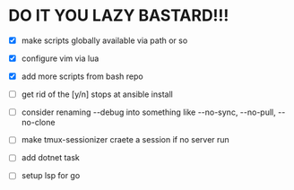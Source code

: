 # DO IT YOU LAZY BASTARD!!!

- [x] make scripts globally available via path or so
- [x] configure vim via lua
- [x] add more scripts from bash repo

- [ ] get rid of the [y/n] stops at ansible install
- [ ] consider renaming --debug into something like --no-sync, --no-pull, --no-clone
- [ ] make tmux-sessionizer craete a session if no server run
- [ ] add dotnet task
- [ ] setup lsp for go
